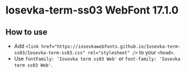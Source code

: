 # Iosevka-term-ss03 WebFont 17.1.0

## How to use

- Add `<link href="https://iosevkawebfonts.github.io/Iosevka-term-ss03/Iosevka-term-ss03.css" rel="stylesheet" />` to your `<head>`.
- Use `fontFamily: 'Iosevka term ss03 Web'` or `font-family: 'Iosevka term ss03 Web'`.
